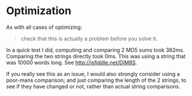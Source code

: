 Optimization
============

As with all cases of optimizing: 
> check that this is actually a problem before you solve it. 

In a quick test I did, computing and comparing 2 MD5 sums took 382ms. Comparing the two strings directly took 0ms. This was using a string that was 10000 words long. See http://jsfiddle.net/DjM8S.

If you really see this as an issue, I would also strongly consider using a poor-mans comparison; and just comparing the length of the 2 strings, to see if they have changed or not, rather than actual string comparisons.
